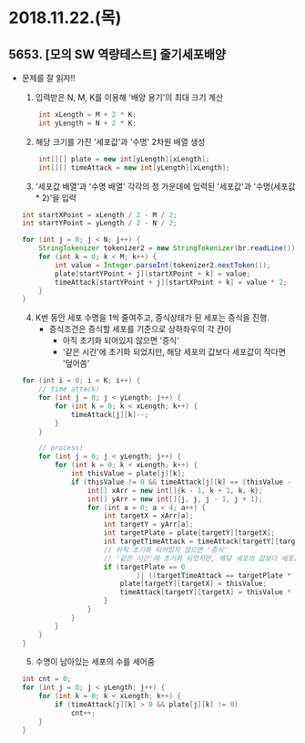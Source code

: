 # 2018.11.22.(목)
## 5653. [모의 SW 역량테스트] 줄기세포배양
- 문제를 잘 읽자!!
    1. 입력받은 N, M, K를 이용해 '배양 용기'의 최대 크기 계산
    ```java
        int xLength = M + 2 * K;
        int yLength = N + 2 * K;
    ```
    2. 해당 크기를 가진 '세포값'과 '수명' 2차원 배열 생성 
    ```java
        int[][] plate = new int[yLength][xLength];
        int[][] timeAttack = new int[yLength][xLength];
    ```
    3. '세포값 배열'과 '수명 배열' 각각의 정 가운데에 입력된 '세포값'과 '수명(세포값 * 2)'을 입력
    ```java
    int startXPoint = xLength / 2 - M / 2;
    int startYPoint = yLength / 2 - N / 2;

    for (int j = 0; j < N; j++) {
        StringTokenizer tokenizer2 = new StringTokenizer(br.readLine());
        for (int k = 0; k < M; k++) {
            int value = Integer.parseInt(tokenizer2.nextToken());
            plate[startYPoint + j][startXPoint + k] = value;
            timeAttack[startYPoint + j][startXPoint + k] = value * 2;
        }
    }
    ```
    4. K번 동안 세포 수명을 1씩 줄여주고, 증식상태가 된 세포는 증식을 진행.
        - 증식조건은 증식할 세포를 기준으로 상하좌우의 각 칸이
            - 아직 초기화 되어있지 않으면 '증식'
            - '같은 시간'에 초기화 되었지만, 해당 세포의 값보다 세포값이 작다면 '덮어씀'

    ```java
    for (int i = 0; i < K; i++) {
        // time attack!
        for (int j = 0; j < yLength; j++) {
            for (int k = 0; k < xLength; k++) {
                timeAttack[j][k]--;
            }
        }

        // process!
        for (int j = 0; j < yLength; j++) {
            for (int k = 0; k < xLength; k++) {
                int thisValue = plate[j][k];
                if (thisValue != 0 && timeAttack[j][k] == (thisValue - 1) ) {
                    int[] xArr = new int[]{k - 1, k + 1, k, k};
                    int[] yArr = new int[]{j, j, j - 1, j + 1};
                    for (int a = 0; a < 4; a++) {
                        int targetX = xArr[a];
                        int targetY = yArr[a];
                        int targetPlate = plate[targetY][targetX];
                        int targetTimeAttack = timeAttack[targetY][targetX];
                        // 아직 초기화 되어있지 않으면 '증식'
                        // '같은 시간'에 초기화 되었지만, 해당 세포의 값보다 세포값이 작다면 '덮어씀'
                        if (targetPlate == 0
                                || ((targetTimeAttack == targetPlate * 2) && (targetPlate < thisValue))) {
                            plate[targetY][targetX] = thisValue;
                            timeAttack[targetY][targetX] = thisValue * 2;
                        }
                    }
                }
            }
        }
    }
    ```
    5. 수명이 남아있는 세포의 수를 세어줌
    ```java
    int cnt = 0;
    for (int j = 0; j < yLength; j++) {
        for (int k = 0; k < xLength; k++) {
            if (timeAttack[j][k] > 0 && plate[j][k] != 0)
                cnt++;
        }
    }
    ```